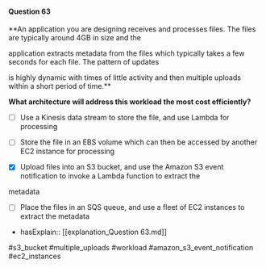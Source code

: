 #### Question  63


**An application you are designing receives and processes files. The files are typically around 4GB in size and the

application extracts metadata from the files which typically takes a few seconds for each file. The pattern of updates

is highly dynamic with times of little activity and then multiple uploads within a short period of time.**


**What architecture will address this workload the most cost efficiently?**


- [ ] Use a Kinesis data stream to store the file, and use Lambda for processing


- [ ] Store the file in an EBS volume which can then be accessed by another EC2 instance for processing


- [x] Upload files into an S3 bucket, and use the Amazon S3 event notification to invoke a Lambda function to extract the

metadata


- [ ] Place the files in an SQS queue, and use a fleet of EC2 instances to extract the metadata



- hasExplain:: [[explanation_Question  63.md]]

#s3_bucket #multiple_uploads #workload #amazon_s3_event_notification #ec2_instances 